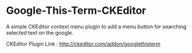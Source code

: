 # Google-This-Term-CKEditor
A simple CKEditor context menu plugin to add a menu button for searching selected text on the google.

CKEditor Plugin Link : http://ckeditor.com/addon/googlethisterm
